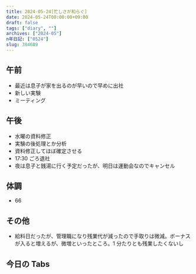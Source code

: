 ```yaml
---
title: 2024-05-24[忙しさが和らぐ]
date: 2024-05-24T00:00:00+09:00
draft: false
tags: ["diary", ""]
archives: ["2024-05"]
n年日記: ["0524"]
slug: 384689
---
```


## 午前

- 最近は息子が家を出るのが早いので早めに出社
- 新しい実験
- ミーティング

## 午後

- 水曜の資料修正
- 実験の後処理とか分析
- 資料修正してほぼ確定させる
- 17:30 ごろ退社
- 夜は息子と銭湯に行く予定だったが、明日は運動会なのでキャンセル

## 体調

- 66

## その他

- 給料日だったが、管理職になり残業代が減ったので手取りは微減。ボーナスが入ると増えるが、微増といったところ。1 分たりとも残業したくないし

## 今日の Tabs
